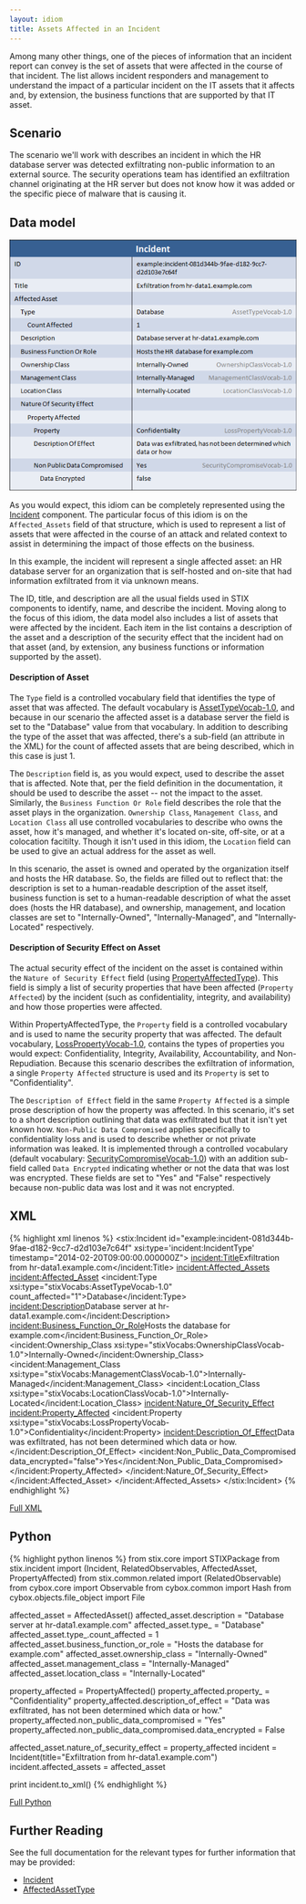 ```yaml
---
layout: idiom
title: Assets Affected in an Incident
---
```


Among many other things, one of the pieces of information that an incident report can convey is the set of assets that were affected in the course of that incident. The list allows incident responders and management to understand the impact of a particular incident on the IT assets that it affects and, by extension, the business functions that are supported by that IT asset.

## Scenario

The scenario we'll work with describes an incident in which the HR database server was detected exfiltrating non-public information to an external source. The security operations team has identified an exfiltration channel originating at the HR server but does not know how it was added or the specific piece of malware that is causing it.

## Data model

<img src="diagram.png" alt="Asset affected in an incident" class="aside-text" />

As you would expect, this idiom can be completely represented using the [Incident](/documentation/incident/IncidentType) component. The particular focus of this idiom is on the `Affected_Assets` field of that structure, which is used to represent a list of assets that were affected in the course of an attack and related context to assist in determining the impact of those effects on the business.

In this example, the incident will represent a single affected asset: an HR database server for an organization that is self-hosted and on-site that had information exfiltrated from it via unknown means.

The ID, title, and description are all the usual fields used in STIX components to identify, name, and describe the incident. Moving along to the focus of this idiom, the data model also includes a list of assets that were affected by the incident. Each item in the list contains a description of the asset and a description of the security effect that the incident had on that asset (and, by extension, any business functions or information supported by the asset).

#### Description of Asset

The `Type` field is a controlled vocabulary field that identifies the type of asset that was affected. The default vocabulary is [AssetTypeVocab-1.0](/documentation/stixVocabs/AssetTypeVocab-1.0), and because in our scenario the affected asset is a database server the field is set to the "Database" value from that vocabulary. In addition to describing the type of the asset that was affected, there's a sub-field (an attribute in the XML) for the count of affected assets that are being described, which in this case is just 1.

The `Description` field is, as you would expect, used to describe the asset that is affected. Note that, per the field definition in the documentation, it should be used to describe the asset -- not the impact to the asset. Similarly, the `Business Function Or Role` field describes the role that the asset plays in the organization. `Ownership Class`, `Management Class`, and `Location Class` all use controlled vocabularies to describe who owns the asset, how it's managed, and whether it's located on-site, off-site, or at a colocation facitilty. Though it isn't used in this idiom, the `Location` field can be used to give an actual address for the asset as well.

In this scenario, the asset is owned and operated by the organization itself and hosts the HR database. So, the fields are filled out to reflect that: the description is set to a human-readable description of the asset itself, business function is set to a human-readable description of what the asset does (hosts the HR database), and ownership, management, and location classes are set to "Internally-Owned", "Internally-Managed", and "Internally-Located" respectively.

#### Description of Security Effect on Asset

The actual security effect of the incident on the asset is contained within the `Nature of Security Effect` field (using [PropertyAffectedType](/documentation/incident/PropertyAffectedType)). This field is simply a list of security properties that have been affected (`Property Affected`) by the incident (such as confidentiality, integrity, and availability) and how those properties were affected.

Within PropertyAffectedType, the `Property` field is a controlled vocabulary and is used to name the security property that was affected. The default vocabulary, [LossPropertyVocab-1.0](/documentation/stixVocabs/LossPropertyVocab-1.0), contains the types of properties you would expect: Confidentiality, Integrity, Availability, Accountability, and Non-Repudiation. Because this scenario describes the exfiltration of information, a single `Property Affected` structure is used and its `Property` is set to "Confidentiality".

The `Description of Effect` field in the same `Property Affected` is a simple prose description of how the property was affected. In this scenario, it's set to a short description outlining that data was exfiltrated but that it isn't yet known how. `Non-Public Data Compromised` applies specifically to confidentiality loss and is used to describe whether or not private information was leaked. It is implemented through a controlled vocabulary (default vocabulary: [SecurityCompromiseVocab-1.0](/documentation/stixVocabs/SecurityCompromiseVocab-1.0)) with an addition sub-field called `Data Encrypted` indicating whether or not the data that was lost was encrypted. These fields are set to "Yes" and "False" respectively because non-public data was lost and it was not encrypted.

## XML

{% highlight xml linenos %}
<stix:Incident id="example:incident-081d344b-9fae-d182-9cc7-d2d103e7c64f" xsi:type='incident:IncidentType' timestamp="2014-02-20T09:00:00.000000Z">
    <incident:Title>Exfiltration from hr-data1.example.com</incident:Title>
    <incident:Affected_Assets>
        <incident:Affected_Asset>
            <incident:Type xsi:type="stixVocabs:AssetTypeVocab-1.0" count_affected="1">Database</incident:Type>
            <incident:Description>Database server at hr-data1.example.com</incident:Description>
            <incident:Business_Function_Or_Role>Hosts the database for example.com</incident:Business_Function_Or_Role>
            <incident:Ownership_Class xsi:type="stixVocabs:OwnershipClassVocab-1.0">Internally-Owned</incident:Ownership_Class>
            <incident:Management_Class xsi:type="stixVocabs:ManagementClassVocab-1.0">Internally-Managed</incident:Management_Class>
            <incident:Location_Class xsi:type="stixVocabs:LocationClassVocab-1.0">Internally-Located</incident:Location_Class>
            <incident:Nature_Of_Security_Effect>
                <incident:Property_Affected>
                    <incident:Property xsi:type="stixVocabs:LossPropertyVocab-1.0">Confidentiality</incident:Property>
                        <incident:Description_Of_Effect>Data was exfiltrated, has not been determined which data or how.</incident:Description_Of_Effect>
                        <incident:Non_Public_Data_Compromised data_encrypted="false">Yes</incident:Non_Public_Data_Compromised>
                </incident:Property_Affected>
            </incident:Nature_Of_Security_Effect>
        </incident:Affected_Asset>
    </incident:Affected_Assets>
</stix:Incident>
{% endhighlight %}

[Full XML](incident-with-affected-asset.xml)

## Python

{% highlight python linenos %}
from stix.core import STIXPackage
from stix.incident import (Incident, RelatedObservables, AffectedAsset, PropertyAffected)
from stix.common.related import (RelatedObservable)
from cybox.core import Observable
from cybox.common import Hash
from cybox.objects.file_object import File

affected_asset = AffectedAsset()
affected_asset.description = "Database server at hr-data1.example.com"
affected_asset.type_ = "Database"
affected_asset.type_.count_affected = 1
affected_asset.business_function_or_role = "Hosts the database for example.com"
affected_asset.ownership_class = "Internally-Owned"
affected_asset.management_class = "Internally-Managed"
affected_asset.location_class = "Internally-Located"
    
property_affected = PropertyAffected()
property_affected.property_ = "Confidentiality"
property_affected.description_of_effect = "Data was exfiltrated, has not been determined which data or how."
property_affected.non_public_data_compromised = "Yes"
property_affected.non_public_data_compromised.data_encrypted = False
    
affected_asset.nature_of_security_effect = property_affected
incident = Incident(title="Exfiltration from hr-data1.example.com")
incident.affected_assets = affected_asset
    
print incident.to_xml()
{% endhighlight %}

[Full Python](incident-with-affected-asset.py)

## Further Reading

See the full documentation for the relevant types for further information that may be provided:

* [Incident](/documentation/incident/IncidentType)
* [AffectedAssetType](/documentation/incident/AffectedAssetType)
